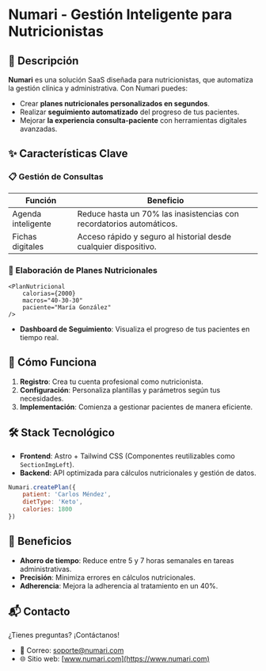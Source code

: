 # Numari - Gestión Inteligente para Nutricionistas

## 🍏 Descripción

**Numari** es una solución SaaS diseñada para nutricionistas, que automatiza la
gestión clínica y administrativa. Con Numari puedes:

-   Crear **planes nutricionales personalizados en segundos**.
-   Realizar **seguimiento automatizado** del progreso de tus pacientes.
-   Mejorar **la experiencia consulta-paciente** con herramientas digitales
    avanzadas.

## ✨ Características Clave

### 📋 Gestión de Consultas

| Función            | Beneficio                                                            |
| ------------------ | -------------------------------------------------------------------- |
| Agenda inteligente | Reduce hasta un 70% las inasistencias con recordatorios automáticos. |
| Fichas digitales   | Acceso rápido y seguro al historial desde cualquier dispositivo.     |

### 🥗 Elaboración de Planes Nutricionales

```astro
<PlanNutricional
    calorias={2000}
    macros="40-30-30"
    paciente="María González"
/>
```

-   **Dashboard de Seguimiento**: Visualiza el progreso de tus pacientes en
    tiempo real.

## 🚀 Cómo Funciona

1. **Registro**: Crea tu cuenta profesional como nutricionista.
2. **Configuración**: Personaliza plantillas y parámetros según tus necesidades.
3. **Implementación**: Comienza a gestionar pacientes de manera eficiente.

## 🛠 Stack Tecnológico

-   **Frontend**: Astro + Tailwind CSS (Componentes reutilizables como
    `SectionImgLeft`).
-   **Backend**: API optimizada para cálculos nutricionales y gestión de datos.

```javascript
Numari.createPlan({
    patient: 'Carlos Méndez',
    dietType: 'Keto',
    calories: 1800
})
```

## 🌟 Beneficios

-   **Ahorro de tiempo**: Reduce entre 5 y 7 horas semanales en tareas
    administrativas.
-   **Precisión**: Minimiza errores en cálculos nutricionales.
-   **Adherencia**: Mejora la adherencia al tratamiento en un 40%.

## 📬 Contacto

¿Tienes preguntas? ¡Contáctanos!

-   📧 Correo: [soporte@numari.com](mailto:soporte@numari.com)
-   🌐 Sitio web: [www.numari.com](https://www.numari.com)
